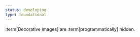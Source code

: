 ```yaml
---
status: developing
type: foundational
---
```


:term[Decorative images] are :term[programmatically] hidden.

